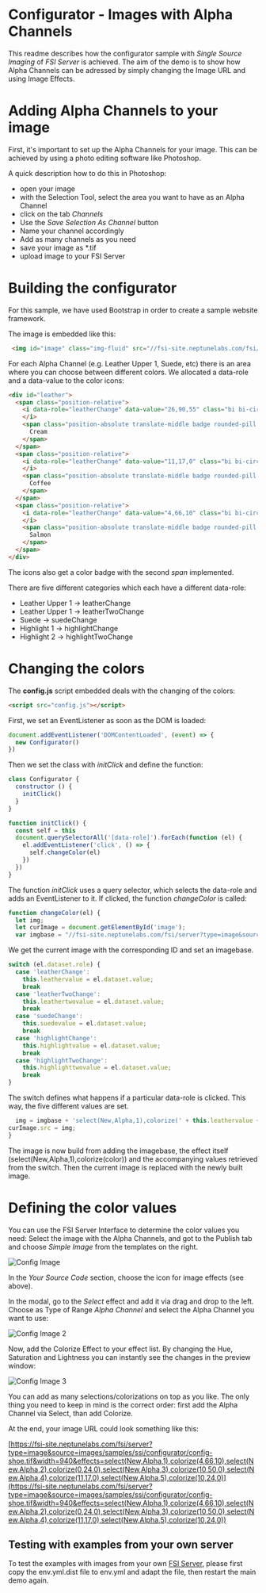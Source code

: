 # Configurator - Images with Alpha Channels

This readme describes how the configurator sample with *Single Source Imaging* of *FSI Server* is achieved.
The aim of the demo is to show how Alpha Channels can be adressed by simply changing the Image URL and using Image Effects.

# Adding Alpha Channels to your image

First, it's important to set up the Alpha Channels for your image. This can be achieved by using a
photo editing software like Photoshop.

A quick description how to do this in Photoshop:

- open your image
- with the Selection Tool, select the area you want to have as an Alpha Channel
- click on the tab *Channels*
- Use the *Save Selection As Channel* button
- Name your channel accordingly
- Add as many channels as you need
- save your image as *.tif
- upload image to your FSI Server

# Building the configurator

For this sample, we have used Bootstrap in order to create a sample website framework.

The image is embedded like this:

```html
 <img id="image" class="img-fluid" src="//fsi-site.neptunelabs.com/fsi/server?type=image&source=images/samples/ssi/configurator/config-shoe.tif&width=940" width="940" alt="">
```

For each Alpha Channel (e.g. Leather Upper 1, Suede, etc) there is an area where you can choose
between different colors.
We allocated a data-role and a data-value to the color icons:

```html
<div id="leather">
  <span class="position-relative">
    <i data-role="leatherChange" data-value="26,90,55" class="bi bi-circle-fill icon-cream-round thumb-icon pt-3">
    </i>
    <span class="position-absolute translate-middle badge rounded-pill color-badge">
      Cream
    </span>
  </span>
  <span class="position-relative">
    <i data-role="leatherChange" data-value="11,17,0" class="bi bi-circle-fill icon-coffee-round thumb-icon pt-3">
    </i>
    <span class="position-absolute translate-middle badge rounded-pill color-badge">
      Coffee
    </span>
  </span>
  <span class="position-relative">
    <i data-role="leatherChange" data-value="4,66,10" class="bi bi-circle-fill icon-salmon-round thumb-icon pt-3">
    </i>
    <span class="position-absolute translate-middle badge rounded-pill color-badge">
      Salmon
    </span>
  </span>
</div>

```
The icons also get a color badge with the second *span* implemented.

There are five different categories which each have a different data-role:

- Leather Upper 1 -> leatherChange
- Leather Upper 1 -> leatherTwoChange
- Suede -> suedeChange
- Highlight 1 -> highlightChange
- Highlight 2 -> highlightTwoChange

# Changing the colors

The **config.js** script embedded deals with the changing of the colors:

```html
<script src="config.js"></script>
```

First, we set an EventListener as soon as the DOM is loaded:

```javascript
document.addEventListener('DOMContentLoaded', (event) => {
  new Configurator()
})
```

Then we set the class with *initClick* and define the function:

```javascript
class Configurator {
  constructor () {
    initClick()
  }
}

function initClick() {
  const self = this
  document.querySelectorAll('[data-role]').forEach(function (el) {
    el.addEventListener('click', () => {
      self.changeColor(el)
    })
  })
}
```
The function *initClick* uses a query selector, which selects the data-role and adds
an EventListener to it. If clicked, the function *changeColor* is called:

```javascript
function changeColor(el) {
  let img;
  let curImage = document.getElementById('image');
  var imgbase = "//fsi-site.neptunelabs.com/fsi/server?type=image&source=images/samples/ssi/configurator/config-shoe.tif&width=940&effects=";
```

We get the current image with the corresponding ID and set an imagebase.

```javascript
switch (el.dataset.role) {
  case 'leatherChange':
    this.leathervalue = el.dataset.value;
    break
  case 'leatherTwoChange':
    this.leathertwovalue = el.dataset.value;
    break
  case 'suedeChange':
    this.suedevalue = el.dataset.value;
    break
  case 'highlightChange':
    this.highlightvalue = el.dataset.value;
    break
  case 'highlightTwoChange':
    this.highlighttwovalue = el.dataset.value;
    break
}
```

The switch defines what happens if a particular data-role is clicked. This way, the five
different values are set.

```javascript
  img = imgbase + 'select(New,Alpha,1),colorize(' + this.leathervalue + '),select(New,Alpha,2),colorize(' + this.suedevalue + '),select(New,Alpha,3),colorize(' + this.highlightvalue + '),select(New,Alpha,4),colorize(' + this.leathertwovalue + '),select(New,Alpha,5),colorize(' + this.highlighttwovalue + ')';
curImage.src = img;
}
```

The image is now build from adding the imagebase, the effect itself (select(New,Alpha,1),colorize(color)) and the accompanying values retrieved from the switch.
Then the current image is replaced with the newly built image.

# Defining the color values

You can use the FSI Server Interface to determine the color values you need:
Select the image with the Alpha Channels, and got to the Publish tab and choose *Simple Image* from the templates
on the right.

![Config Image](readme-config-1.png)

In the *Your Source Code* section, choose the icon for image effects (see above).

In the modal, go to the *Select* effect and add it via drag and drop to the left.
Choose as Type of Range *Alpha Channel* and select the Alpha Channel you want to use:

![Config Image 2](readme-config-2.png)

Now, add the Colorize Effect to your effect list.
By changing the Hue, Saturation and Lightness you can instantly see the changes in the
preview window:

![Config Image 3](readme-config-3.png)

You can add as many selections/colorizations on top as you like.
The only thing you need to keep in mind is the correct order:
first add the Alpha Channel via Select, than add Colorize.

At the end, your image URL could look something like this:

[https://fsi-site.neptunelabs.com/fsi/server?type=image&source=images/samples/ssi/configurator/config-shoe.tif&width=940&effects=select(New,Alpha,1),colorize(4,66,10),select(New,Alpha,2),colorize(0,24,0),select(New,Alpha,3),colorize(10,50,0),select(New,Alpha,4),colorize(11,17,0),select(New,Alpha,5),colorize(10,24,0)](https://fsi-site.neptunelabs.com/fsi/server?type=image&source=images/samples/ssi/configurator/config-shoe.tif&width=940&effects=select(New,Alpha,1),colorize(4,66,10),select(New,Alpha,2),colorize(0,24,0),select(New,Alpha,3),colorize(10,50,0),select(New,Alpha,4),colorize(11,17,0),select(New,Alpha,5),colorize(10,24,0))


## Testing with examples from  your own server

To test the examples with images from your own [FSI Server](https://www.neptunelabs.com/fsi-server/), please first copy the env.yml.dist file to env.yml and adapt the file, then restart the main demo again.
